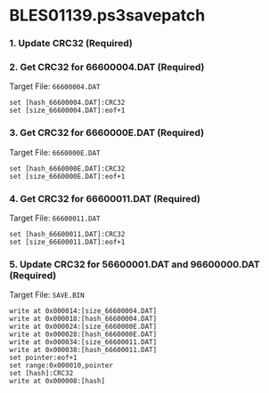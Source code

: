 # BLES01139.ps3savepatch

### 1.  Update CRC32 (Required)
### 2. Get CRC32 for 66600004.DAT (Required)

Target File: `66600004.DAT`

```
set [hash_66600004.DAT]:CRC32
set [size_66600004.DAT]:eof+1
```

### 3. Get CRC32 for 6660000E.DAT (Required)

Target File: `6660000E.DAT`

```
set [hash_6660000E.DAT]:CRC32
set [size_6660000E.DAT]:eof+1
```

### 4. Get CRC32 for 66600011.DAT (Required)

Target File: `66600011.DAT`

```
set [hash_66600011.DAT]:CRC32
set [size_66600011.DAT]:eof+1
```

### 5. Update CRC32 for 56600001.DAT and 96600000.DAT (Required)

Target File: `SAVE.BIN`

```
write at 0x000014:[size_66600004.DAT]
write at 0x000018:[hash_66600004.DAT]
write at 0x000024:[size_6660000E.DAT]
write at 0x000028:[hash_6660000E.DAT]
write at 0x000034:[size_66600011.DAT]
write at 0x000038:[hash_66600011.DAT]
set pointer:eof+1
set range:0x000010,pointer
set [hash]:CRC32
write at 0x000008:[hash]
```

